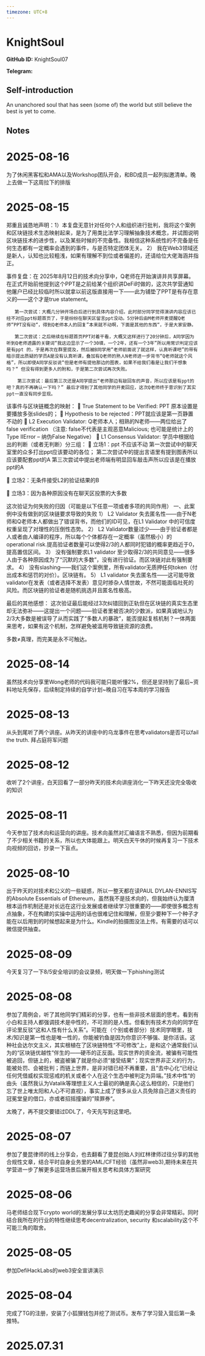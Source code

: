 ```yaml
---
timezone: UTC+8
---
```


# KnightSoul

**GitHub ID:** KnightSoul07

**Telegram:**

## Self-introduction

An unanchored soul that has seen (some of) the world but still believe the best is yet to come.

## Notes

<!-- Content_START -->
# 2025-08-16

为了休闲黑客松和AMA以及Workshop团队开会，和BD成员一起列拟邀清单。晚上去做一下这周拉下的排版

# 2025-08-15

郑重且诚恳地声明：1）本复盘无意针对任何个人和组织进行批判，我将这个案例和区块链技术生态映射起来，是为了用类比法学习理解抽象技术概念，并试图说明区块链技术的进步性，以及某些时候的不完备性。我相信这种系统性的不完备是任何生态都有一定概率会遇到的事件，与是否特定团体无关。
2） 我在Web3领域还是新人，认知也比较粗浅，如果有理解不到位或者偏差的，还请给位大佬海涵并指正。

事件复盘：在 2025年8月12日的技术向分享中，Q老师在开始演讲并共享屏幕。在正式开始前他提到这个PPT是之前给某个组织讲DeFi时做的，这次共学营通知他屠户已经比较临时所以就拿以前这版直接用一下——此为铺垫了PPT是有存在意义的——这个才是true statement。

       第一次尝试：大概几分钟开场白后进行到具体内容介绍，此时部分同学觉得演讲内容应该已经不对应ppt标题首页了，于是纷纷在聊天区留言ppt没动。5分钟后由M老师开麦提醒Q老师“PPT没有动“，得到Q老师本人的回复”本来就不动啊，下面是其他的东西“，于是大家安静。

       第二次尝试：之后继续在标题首页PPT对着干看，大概又这样进行了20分钟后，A同学因为听到Q老师透露的关键词“我这边显示了一个30填，一个2年，还有一个3年”所以用常识判定应该是有ppt 的，于是再次在群里提及，然后被B同学用“老师前面说了就这样，认真听课吧”的带有暗示提出质疑的学员A是没有认真听课，叠加有Q老师的熟人N老师进一步背书“Q老师就这个风格”，所以即使A同学反驳说“但是老师有提他那边的图表，如果不给我们看是让我们干想象吗？“ 但没有得到更多人的附和，于是第二次尝试再次失败。

        第三次尝试：最后第三次还是A同学提出“老师那边有敲回车的声音，所以应该是有ppt的吧？真的不再确认一下吗？” 最后才得到了其他同学的开麦回应，这次Q老师终于意识到了其实ppt一直没有同步显现。

该事件与区块链概念的映射：
	True Statement to be Verified: PPT 原本设置是要播放多张slides的；
	Hypothesis to be rejected：PPT就应该是第一页静置不动的
	L2 Execution Validator: Q老师本人；相熟的N老师——两位给出了false verification （注意: false不代表是主观恶意Malicious; 也可能是统计上的Type ⅡError – 纳伪False Negative）
	L1 Consensus Validator: 学员中根据给出的判断（或者无判断）分三组：
	立场1：ppt 不应该不动
第一次尝试中的聊天室里的众多打出ppt应该要动的各位；
第二次尝试中的提出言语里有提到图表所以应该要配套ppt的A
第三次尝试中提出老师端有明显回车敲击声所以应该是在播放ppt的A

	立场2：无条件接受L2的验证结果的B

	立场3：因为各种原因没有在聊天区投票的大多数

这次验证为何失败的归因（可能是以下任意一项或者多项的共同作用）
一、此案例中没有做到的区块链要求导致的失败
1）	L2 Validator 失去匿名性——由于N老师和Q老师本人都做出了错误背书，而他们的ID可见，在L1 Validator 中的可信度权重呈现了对理性的压倒性态势。
2）	L2 Validator数量过少——由于验证者都是人或者由人编译的程序，所以每个个体都存在一定概率（虽然极小）的operational risk.提高验证者数量可以使得2/3的人都同时犯错的概率更趋近于0，提高置信区间。
3）	没有强制要求L1 validator 至少取得2/3的共同意见——很多人由于各种原因成为了“沉默的大多数”，没有进行验证。而区块链对此有强制要求。
4）	没有slashing——我们这个案例里，所有validator无质押任何token（付出成本和惩罚的对价）。区块链有。
5）	L1 validator 失去匿名性——这可能导致validator在发表（或者选择不发表）意见时掺杂人情世故，不然可能面临社死的风险。而区块链的验证者是随机挑选并且匿名性极高。

最后的其他感想：
这次验证最后能经过3次纠错回到正轨但在区块链的真实生态里却无法弥补——这提出一个问题——验证者里被否决的少数派，如果真诚地认为2/3大多数是被误导了从而实践了“多数人的暴政”，能否提起复核机制？一体两面来思考，如果有这个机制，怎样避免被滥用导致链资源的浪费。

多数≠真理，而完美是永不可触达。

# 2025-08-14

虽然技术向分享里Wong老师的代码我可能只能听懂2%，但还是坚持到了最后~资料地址先保存，后续制定持续的自学计划~晚自习在写本周的学习报告

# 2025-08-13

从头到尾听了两个讲座。从昨天的讲座中的乌龙事件在思考validators是否可以fail the truth. 拜占庭将军问题

# 2025-08-12

收听了2个讲座，白天回看了一部分昨天的技术向讲座消化一下昨天还没完全吸收的知识

# 2025-08-11

今天参加了技术向和运营向的讲座。技术向虽然对汇编语言不熟悉，但因为前期看了不少相关书籍的关系，所以也大体能跟上。明天白天午休的时候再复习一下技术向视频的回访，抄录一下盲点。

# 2025-08-10

出于昨天的对技术和公义的一些疑惑，所以一整天都在读PAUL DYLAN-ENNIS写的Absolute Essentials of Ethereum，虽然我不是技术向的，但我始终认为厘清根本运作机制还是对长远在这行业发展或者继续学习很重要的——即使很多概念有点抽象，不在构建的实操中运用的话也很难记住和理解，但至少要种下一个种子才能在以后用到的时候想起来是为什么。Kindle的拍摄图没法上传。有需要的话可以微信提供抽查。

# 2025-08-09

今天复习了一下8/5安全培训的会议录频，明天做一下phishing测试

# 2025-08-08

参加了周例会，听了其他同学们精彩的分享，也有一些非技术层面的思考。看到有小白和主持人都强调技术是中性的，不可测的是人性。但看到有技术方向的同学在评论里反驳“这和人性有什么关系”。可能在（个别或者部分）技术同学眼里，技术/知识是第一性也是唯一性的，你能被钓鱼是因为你意识不够强、是你活该。这种社会达尔文主义，其实根植在了区块链特性“不可修改”上，是和这个通常我们认为的“区块链优越性”伴生的——硬币的正反面。现实世界的资金流，被骗有可能性被追回，但链上的，被盗被骗了就是你必须“接受结果”；现实世界非正义的行为，能被处罚、会被批判；而链上世界，是非对错已经不再重要，且”去中心化“已经让任何凭借威权实现惩戒的机关或者个人在这个生态中被判定为异端。”技术中性“的由头（虽然我认为Vatalik等理想主义人士最初的确是真心这么相信的，只是他们忘了世上唯太阳和人心不可直视），事实上成了很多从业人员免除自己道义责任的冠冕堂皇的借口，亦或者招摇撞骗的”赎罪券“。

太晚了，再不提交要错过DDL了，今天先写到这里吧。

# 2025-08-07

参加了曼昆律师的线上分享会，也去翻看了曼昆创始人刘红林律师过往分享的其他合规性文章，结合平时自身业务里的AML/CFT经验（虽然非web3),期待未来在共学营进一步了解更多运营场景后展开相关思考和具体方案研究

# 2025-08-06

马老师结合现下crypto world的发展分享以太坊历史趣闻的分享会非常精彩。同时结合我所在的行业的特性继续思考decentralization, security 和scalability这个不可能三角的取舍。

# 2025-08-05

参加DefiHackLabs的web3安全宣讲演示

# 2025-08-04

完成了TG的注册，安装了小狐狸钱包并挖了测试币。发布了学习营入营后第一条推特。


# 2025.07.31


<!-- Content_END -->
